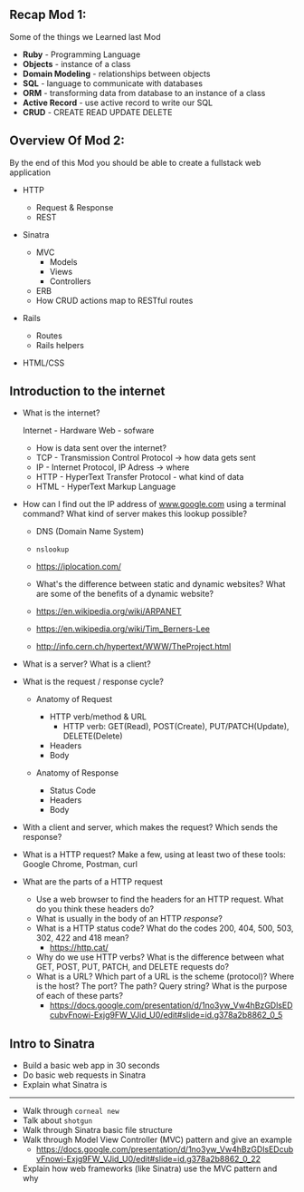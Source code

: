 
## Recap Mod 1:
Some of the things we Learned last Mod
* **Ruby** - Programming Language
* **Objects** - instance of a class 
* **Domain Modeling** - relationships between objects
* **SQL** - language to communicate with databases
* **ORM** - transforming data from database to an instance of a class 
* **Active Record** - use active record to write our SQL
* **CRUD** - CREATE READ UPDATE DELETE




## Overview Of Mod 2:
By the end of this Mod you should be able to create a fullstack web application
* HTTP 
  * Request & Response
  * REST 

* Sinatra
  * MVC
    - Models
    - Views
    - Controllers
  * ERB
  * How CRUD actions map to RESTful routes

* Rails
  * Routes 
  * Rails helpers

* HTML/CSS



## Introduction to the internet

* What is the internet?

  Internet - Hardware 
  Web - sofware


  * How is data sent over the internet?
  * TCP - Transmission Control Protocol -> how data gets sent
  * IP - Internet Protocol, IP Adress -> where
  * HTTP - HyperText Transfer Protocol - what kind of data
  * HTML - HyperText Markup Language

* How can I find out the IP address of www.google.com using a terminal command? What kind of server makes this lookup possible?
  * DNS (Domain Name System)
  * `nslookup`
  * https://iplocation.com/

  * What's the difference between static and dynamic websites? What are some of the benefits of a dynamic website?

  * https://en.wikipedia.org/wiki/ARPANET
  * https://en.wikipedia.org/wiki/Tim_Berners-Lee
  * http://info.cern.ch/hypertext/WWW/TheProject.html


* What is a server? What is a client?

* What is the request / response cycle?
  - Anatomy of Request
    - HTTP verb/method & URL
      - HTTP verb: GET(Read), POST(Create), PUT/PATCH(Update), DELETE(Delete)
    - Headers
    - Body  

  - Anatomy of Response
    - Status Code
    - Headers
    - Body
  

* With a client and server, which makes the request? Which sends the response?

* What is a HTTP request? Make a few, using at least two of these tools: Google Chrome, Postman, curl

* What are the parts of a HTTP request
  * Use a web browser to find the headers for an HTTP request. What do you think these headers do?
  * What is usually in the body of an HTTP _response_?
  * What is a HTTP status code? What do the codes 200, 404, 500, 503, 302, 422 and 418 mean?
    * https://http.cat/
  * Why do we use HTTP verbs? What is the difference between what GET, POST, PUT, PATCH, and DELETE requests do?
  * What is a URL? Which part of a URL is the scheme (protocol)? Where is the host? The port? The path? Query string?  What is the purpose of each of these parts? 
    * https://docs.google.com/presentation/d/1no3yw_Vw4hBzGDlsEDcubvFnowi-Exjg9FW_VJid_U0/edit#slide=id.g378a2b8862_0_5





## Intro to Sinatra
* Build a basic web app in 30 seconds
* Do basic web requests in Sinatra
* Explain what Sinatra is


--------------------------------------------------------------------

* Walk through `corneal new`
* Talk about `shotgun`
* Walk through Sinatra basic file structure
* Walk through Model View Controller \(MVC\) pattern and give an example
  * https://docs.google.com/presentation/d/1no3yw_Vw4hBzGDlsEDcubvFnowi-Exjg9FW_VJid_U0/edit#slide=id.g378a2b8862_0_22
* Explain how web frameworks \(like Sinatra\) use the MVC pattern and why